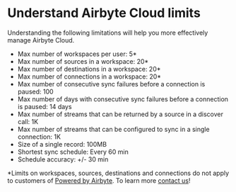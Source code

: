 # Understand Airbyte Cloud limits

Understanding the following limitations will help you more effectively manage Airbyte Cloud.

* Max number of workspaces per user: 5*
* Max number of sources in a workspace: 20*
* Max number of destinations in a workspace: 20*
* Max number of connections in a workspace: 20*
* Max number of consecutive sync failures before a connection is paused: 100
* Max number of days with consecutive sync failures before a connection is paused: 14 days
* Max number of streams that can be returned by a source in a discover call: 1K
* Max number of streams that can be configured to sync in a single connection: 1K
* Size of a single record: 100MB
* Shortest sync schedule: Every 60 min
* Schedule accuracy: +/- 30 min

*Limits on workspaces, sources, destinations and connections do not apply to customers of [Powered by Airbyte](https://airbyte.com/solutions/powered-by-airbyte). To learn more [contact us](https://airbyte.com/talk-to-sales)!
